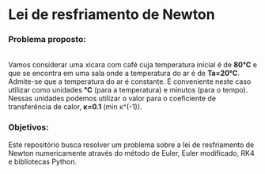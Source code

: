 <h1> Lei de resfriamento de Newton </h1>
<h3> Problema proposto:</h3>
<br>
Vamos considerar uma xícara com café cuja temperatura inicial é de <b>80°C</b>  e que
se encontra em uma sala onde a temperatura do ar é de <b>Ta=20°C</b>. Admite-se que a temperatura do
ar é constante. É conveniente neste caso utilizar como unidades <b>°C</b> (para a temperatura) e minutos
(para o tempo). Nessas unidades podemos utilizar o valor para o coeficiente de transferência de
calor, <b>κ=0.1</b> (min κ^(-1)).
<h3> Objetivos:</h3>

Este repositório busca resolver um problema sobre a lei de resfriamento de Newton numericamente através do método de Euler, Euler modificado, RK4 e bibliotecas Python.
